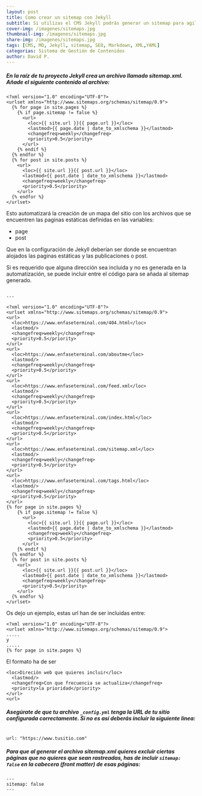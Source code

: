 ```yaml
---
layout: post
title: Como crear un sitemap con Jekyll
subtitle: Si utilizas el CMS Jekyll podrás generar un sitemap para agilizar la indexación de tus páginas en los principales rastreadores
cover-img: /imagenes/sitemaps.jpg
thumbnail-img: /imagenes/sitemaps.jpg
share-img: /imagenes/sitemaps.jpg
tags: [CMS, MD, Jekyll, sitemap, SEO, Markdown, XML,YAML]
categorias: Sistema de Gestión de Contenidos
author: David P.
---
```


##### En la raíz de tu proyecto Jekyll crea un archivo llamado sitemap.xml. Añade el siguiente contenido al archivo:

```
<?xml version="1.0" encoding="UTF-8"?>
<urlset xmlns="http://www.sitemaps.org/schemas/sitemap/0.9">
  {% for page in site.pages %}
    {% if page.sitemap != false %}
      <url>
        <loc>{{ site.url }}{{ page.url }}</loc>
        <lastmod>{{ page.date | date_to_xmlschema }}</lastmod>
        <changefreq>weekly</changefreq>
        <priority>0.5</priority>
      </url>
    {% endif %}
  {% endfor %}
  {% for post in site.posts %}
    <url>
      <loc>{{ site.url }}{{ post.url }}</loc>
      <lastmod>{{ post.date | date_to_xmlschema }}</lastmod>
      <changefreq>weekly</changefreq>
      <priority>0.5</priority>
    </url>
  {% endfor %}
</urlset>
```

Esto automatizará la creación de un mapa del sitio con los archivos que se encuentren las paginas estáticas definidas en las variables: 

- page
- post

Que en la configuración de Jekyll deberían ser donde se encuentran alojados las paginas estáticas y las publicaciones o post.

Si es requerido que alguna dirección sea incluida y no es generada en la automatización, se puede incluir entre el código para se añada al sitemap generado.

```

---

<?xml version="1.0" encoding="UTF-8"?>
<urlset xmlns="http://www.sitemaps.org/schemas/sitemap/0.9">
<url>
  <loc>https://www.enfaseterminal.com/404.html</loc>
  <lastmod/>
  <changefreq>weekly</changefreq>
  <priority>0.5</priority>
</url>
<url>
  <loc>https://www.enfaseterminal.com/aboutme</loc>
  <lastmod/>
  <changefreq>weekly</changefreq>
  <priority>0.5</priority>
</url>
<url>
  <loc>https://www.enfaseterminal.com/feed.xml</loc>
  <lastmod/>
  <changefreq>weekly</changefreq>
  <priority>0.5</priority>
</url>
<url>
  <loc>https://www.enfaseterminal.com/index.html</loc>
  <lastmod/>
  <changefreq>weekly</changefreq>
  <priority>0.5</priority>
</url>
<url>
  <loc>https://www.enfaseterminal.com/sitemap.xml</loc>
  <lastmod/>
  <changefreq>weekly</changefreq>
  <priority>0.5</priority>
</url>
<url>
  <loc>https://www.enfaseterminal.com/tags.html</loc>
  <lastmod/>
  <changefreq>weekly</changefreq>
  <priority>0.5</priority>
</url>
{% for page in site.pages %}
    {% if page.sitemap != false %}
      <url>
        <loc>{{ site.url }}{{ page.url }}</loc>
        <lastmod>{{ page.date | date_to_xmlschema }}</lastmod>
        <changefreq>weekly</changefreq>
        <priority>0.5</priority>
      </url>
    {% endif %}
  {% endfor %}
  {% for post in site.posts %}
    <url>
      <loc>{{ site.url }}{{ post.url }}</loc>
      <lastmod>{{ post.date | date_to_xmlschema }}</lastmod>
      <changefreq>weekly</changefreq>
      <priority>0.5</priority>
    </url>
  {% endfor %}
</urlset>

```
Os dejo un ejemplo, estas url han de ser incluidas entre:

```
<?xml version="1.0" encoding="UTF-8"?>
<urlset xmlns="http://www.sitemaps.org/schemas/sitemap/0.9">
.....
y
.....
{% for page in site.pages %}
```

El formato ha de ser 

```
<loc>Direción web que quieres incluir</loc>
  <lastmod/>
  <changefreq>Con que frecuencia se actualiza</changefreq>
  <priority>la prioridad</priority>
</url>
<url>

```

##### Asegúrate de que tu archivo `_config.yml` tenga la URL de tu sitio configurada correctamente. Si no es así deberás incluir la siguiente linea:

```

url: "https://www.tusitio.com"

```

##### Para que al generar el archivo sitemap.xml quieres excluir ciertas páginas que no quieres que sean rastreadas, has de incluir `sitemap: false` en la cabecera (front matter) de esas páginas:

```
---
sitemap: false
---

```

